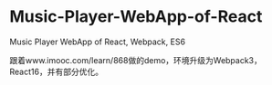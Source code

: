 # Music-Player-WebApp-of-React
Music Player WebApp of React, Webpack, ES6

跟着www.imooc.com/learn/868做的demo，环境升级为Webpack3， React16，并有部分优化。

